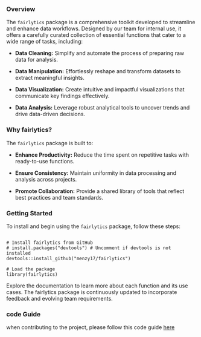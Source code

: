 ### Overview

The `fairlytics` package is a comprehensive toolkit developed to streamline and enhance data workflows. Designed by our team for internal use, it offers a carefully curated collection of essential functions that cater to a wide range of tasks, including:

-   **Data Cleaning:** Simplify and automate the process of preparing raw data for analysis.

-   **Data Manipulation:** Effortlessly reshape and transform datasets to extract meaningful insights.

-   **Data Visualization:** Create intuitive and impactful visualizations that communicate key findings effectively.

-   **Data Analysis:** Leverage robust analytical tools to uncover trends and drive data-driven decisions.

### Why fairlytics?

The `fairlytics` package is built to:

-   **Enhance Productivity:** Reduce the time spent on repetitive tasks with ready-to-use functions.

-   **Ensure Consistency:** Maintain uniformity in data processing and analysis across projects.

-   **Promote Collaboration:** Provide a shared library of tools that reflect best practices and team standards.

### Getting Started

To install and begin using the `fairlytics` package, follow these steps:

```{r}

# Install fairlytics from GitHub
# install.packages("devtools") # Uncomment if devtools is not installed
devtools::install_github("menzy17/fairlytics")

# Load the package
library(fairlytics)

```

Explore the documentation to learn more about each function and its use cases. The fairlytics package is continuously updated to incorporate feedback and evolving team requirements.

### code Guide

when contributing to the project, please follow this code guide [here](inst/fairtree_R_code_guide.pdf)
